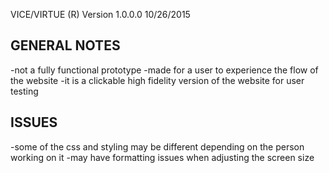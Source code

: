 VICE/VIRTUE (R) Version 1.0.0.0 10/26/2015

GENERAL NOTES
-----------------------------------
-not a fully functional prototype
-made for a user to experience the flow of the website
-it is a clickable high fidelity version of the website for user testing

ISSUES
------------------------------------
-some of the css and styling may be different depending on the
person working on it
-may have formatting issues when adjusting the screen size
